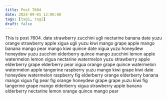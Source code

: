 ```yaml
---
title: Post 7604
date: 2024-09-01 12:00:00
tags: [tag1, tag2]
draft: false
---
```

This is post 7604.
date
strawberry
zucchini
ugli
nectarine
banana
date
yuzu
orange
strawberry
apple
xigua
ugli
yuzu
kiwi
mango
grape
apple
mango
banana
mango
pear
mango
kiwi
quince
date
xigua
yuzu
honeydew
honeydew
yuzu
zucchini
elderberry
quince
mango
zucchini
lemon
apple
watermelon
lemon
xigua
nectarine
watermelon
yuzu
strawberry
apple
elderberry
grape
elderberry
pear
xigua
orange
grape
quince
watermelon
watermelon
apple
tangerine
raspberry
yuzu
mango
kiwi
grape
kiwi
date
honeydew
watermelon
raspberry
fig
elderberry
orange
elderberry
banana
mango
xigua
fig
pear
fig
orange
honeydew
grape
grape
yuzu
kiwi
fig
tangerine
grape
mango
elderberry
xigua
strawberry
apple
banana
elderberry
nectarine
lemon
orange
quince
mango
pear
